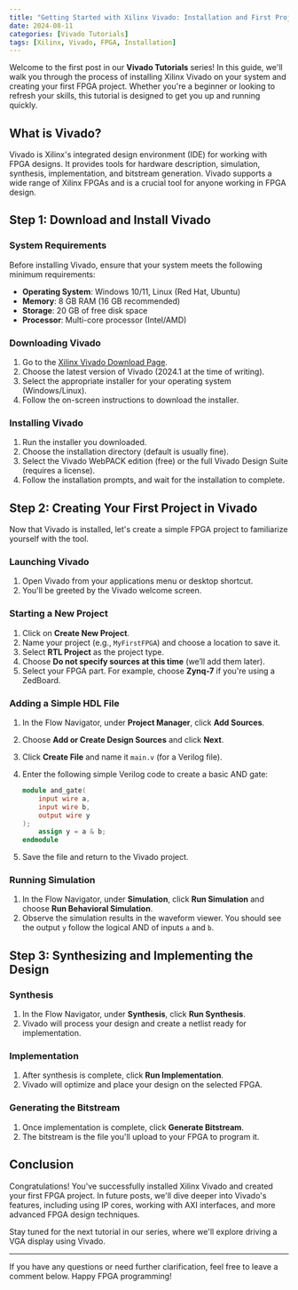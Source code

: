 ```yaml
---
title: "Getting Started with Xilinx Vivado: Installation and First Project"
date: 2024-08-11
categories: [Vivado Tutorials]
tags: [Xilinx, Vivado, FPGA, Installation]
---
```



Welcome to the first post in our **Vivado Tutorials** series! In this guide, we'll walk you through the process of installing Xilinx Vivado on your system and creating your first FPGA project. Whether you're a beginner or looking to refresh your skills, this tutorial is designed to get you up and running quickly.

## What is Vivado?

Vivado is Xilinx's integrated design environment (IDE) for working with FPGA designs. It provides tools for hardware description, simulation, synthesis, implementation, and bitstream generation. Vivado supports a wide range of Xilinx FPGAs and is a crucial tool for anyone working in FPGA design.

## Step 1: Download and Install Vivado

### System Requirements

Before installing Vivado, ensure that your system meets the following minimum requirements:

- **Operating System**: Windows 10/11, Linux (Red Hat, Ubuntu)
- **Memory**: 8 GB RAM (16 GB recommended)
- **Storage**: 20 GB of free disk space
- **Processor**: Multi-core processor (Intel/AMD)

### Downloading Vivado

1. Go to the [Xilinx Vivado Download Page](https://www.xilinx.com/support/download.html).
2. Choose the latest version of Vivado (2024.1 at the time of writing).
3. Select the appropriate installer for your operating system (Windows/Linux).
4. Follow the on-screen instructions to download the installer.

### Installing Vivado

1. Run the installer you downloaded.
2. Choose the installation directory (default is usually fine).
3. Select the Vivado WebPACK edition (free) or the full Vivado Design Suite (requires a license).
4. Follow the installation prompts, and wait for the installation to complete.

## Step 2: Creating Your First Project in Vivado

Now that Vivado is installed, let's create a simple FPGA project to familiarize yourself with the tool.

### Launching Vivado

1. Open Vivado from your applications menu or desktop shortcut.
2. You'll be greeted by the Vivado welcome screen.

### Starting a New Project
1. Click on **Create New Project**.
2. Name your project (e.g., `MyFirstFPGA`) and choose a location to save it.
3. Select **RTL Project** as the project type.
4. Choose **Do not specify sources at this time** (we’ll add them later).
5. Select your FPGA part. For example, choose **Zynq-7** if you're using a ZedBoard.

### Adding a Simple HDL File

1. In the Flow Navigator, under **Project Manager**, click **Add Sources**.
2. Choose **Add or Create Design Sources** and click **Next**.
3. Click **Create File** and name it `main.v` (for a Verilog file).
4. Enter the following simple Verilog code to create a basic AND gate:

    ```verilog
    module and_gate(
        input wire a,
        input wire b,
        output wire y
    );
        assign y = a & b;
    endmodule
    ```

5. Save the file and return to the Vivado project.

### Running Simulation

1. In the Flow Navigator, under **Simulation**, click **Run Simulation** and choose **Run Behavioral Simulation**.
2. Observe the simulation results in the waveform viewer. You should see the output `y` follow the logical AND of inputs `a` and `b`.

## Step 3: Synthesizing and Implementing the Design

### Synthesis

1. In the Flow Navigator, under **Synthesis**, click **Run Synthesis**.
2. Vivado will process your design and create a netlist ready for implementation.

### Implementation

1. After synthesis is complete, click **Run Implementation**.
2. Vivado will optimize and place your design on the selected FPGA.

### Generating the Bitstream

1. Once implementation is complete, click **Generate Bitstream**.
2. The bitstream is the file you'll upload to your FPGA to program it.

## Conclusion

Congratulations! You've successfully installed Xilinx Vivado and created your first FPGA project. In future posts, we'll dive deeper into Vivado's features, including using IP cores, working with AXI interfaces, and more advanced FPGA design techniques.

Stay tuned for the next tutorial in our series, where we'll explore driving a VGA display using Vivado.

---

If you have any questions or need further clarification, feel free to leave a comment below. Happy FPGA programming!
